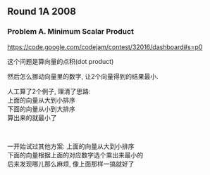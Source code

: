 ## Round 1A 2008
### Problem A. Minimum Scalar Product

https://code.google.com/codejam/contest/32016/dashboard#s=p0

这个问题是算向量的点积(dot product)  

然后怎么挪动向量里的数字, 让2个向量得到的结果最小.  

人工算了2个例子, 理清了思路:  
上面的向量从大到小排序  
下面的向量从小到大排序  
算出来的就最小了  

<br/>

一开始试过其他方案: 
上面的向量从大到小排序  
下面的向量根据上面的对应数字选个乘出来最小的  
后来发现哪儿那么麻烦, 像上面那样一搞就好了  







